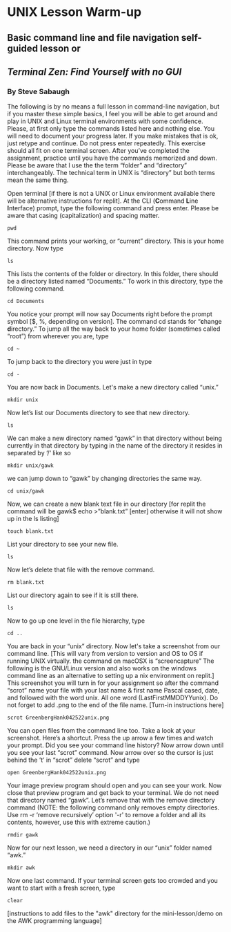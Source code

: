 # UNIX Lesson Warm-up
## Basic command line and file navigation self-guided lesson or
## *Terminal Zen: Find Yourself with no GUI* 
### By Steve Sabaugh

The following is by no means a full lesson in command-line navigation, but if you master these simple basics, I feel you will be able to get around and play in UNIX and Linux terminal environments with some confidence. Please, at first only type the commands listed here and nothing else. You will need to document your progress later. If you make mistakes that is ok, just retype and continue. Do not press enter repeatedly. This exercise should all fit on one terminal screen. After you’ve completed the assignment, practice until you have the commands memorized and down. Please be aware that I use the the term “folder” and “directory” interchangeably. The technical term in UNIX is “directory” but both terms mean the same thing.



Open terminal [if there is not a UNIX or Linux environment available there will be alternative instructions for replit]. At the CLI (**C**ommand **L**ine **I**nterface) prompt, type the following command and press enter. Please be aware that casing (capitalization) and spacing matter.

	pwd

This command prints your working, or “current” directory. This is your home directory. Now type 

	ls

This lists the contents of the folder or directory. In this folder, there should be a directory listed named “Documents.” To work in this directory, type the following command.

	cd Documents

You notice your prompt will now say Documents right before the prompt symbol [$, %, depending on version]. The command cd stands for “**c**hange **d**irectory.” To jump all the way back to your home folder (sometimes called “root”) from wherever you are, type

	cd ~

To jump back to the directory you were just in type

	cd -

You are now back in Documents. Let's make a new directory called “unix.”

	mkdir unix

Now let’s list our Documents directory to see that new directory.

	ls

We can make a new directory named “gawk” in that directory without being currently in that directory by typing in the name of the directory it resides in separated by ‘/‘ like so 

	mkdir unix/gawk

we can jump down to “gawk” by changing directories the same way.

	cd unix/gawk
Now, we can create a new blank text file in our directory [for replit the command will be gawk$ echo >”blank.txt” [enter] otherwise it will not show up in the ls listing]

	touch blank.txt

List your directory to see your new file.

	ls

Now let’s delete that file with the remove command.

	rm blank.txt

List our directory again to see if it is still there.

	ls

Now to go up one level in the file hierarchy, type

	cd ..

You are back in your “unix” directory. Now let's take a screenshot from our command line. [This will vary from version to version and OS to OS if running UNIX virtually. the command on macOSX is “screencapture” The following is the GNU/Linux version and also works on the windows command line as an alternative to setting up a nix environment on replit.] This screenshot you will turn in for your assignment so after the command “scrot” name your file with your last name  & first name Pascal cased, date, and followed with the word unix. All one word (LastFirstMMDDYYunix).  Do not forget to add .png to the end of the file name. [Turn-in instructions here]

	scrot GreenbergHank042522unix.png

You can open files from the command line too. Take a look at your screenshot. Here’s a shortcut. Press the up arrow a few times and watch your prompt. Did you see your command line history? Now arrow down until you see your last “scrot” command. Now arrow over so the cursor is just behind the ’t’ in “scrot” delete “scrot” and type 

	open GreenbergHank042522unix.png

Your image preview program should open and you can see your work. Now close that preview program and get back to your terminal. We do not need that directory named “gawk”. Let’s remove that with the remove directory command (NOTE: the following command only removes empty directories. Use rm -r ‘remove recursively’ option '-r' to remove a folder and all its contents, however, use this with extreme caution.)

	rmdir gawk

Now for our next lesson, we need a directory in our “unix” folder named “awk.”

	mkdir awk

Now one last command. If your terminal screen gets too crowded and you want to start with a fresh screen, type

	clear

[instructions to add files to the "awk" directory for the mini-lesson/demo on the AWK programming language]


		

